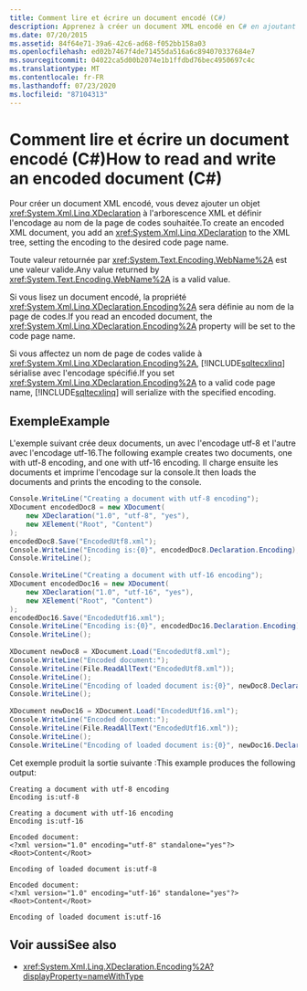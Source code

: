 ```yaml
---
title: Comment lire et écrire un document encodé (C#)
description: Apprenez à créer un document XML encodé en C# en ajoutant un XDeclaration à l’arborescence XML et en définissant l’encodage sur le nom de la page de codes souhaitée.
ms.date: 07/20/2015
ms.assetid: 84f64e71-39a6-42c6-ad68-f052bb158a03
ms.openlocfilehash: ed02b7467f4de71455da516a6c894070337684e7
ms.sourcegitcommit: 04022ca5d00b2074e1b1ffdbd76bec4950697c4c
ms.translationtype: MT
ms.contentlocale: fr-FR
ms.lasthandoff: 07/23/2020
ms.locfileid: "87104313"
---
```

# <a name="how-to-read-and-write-an-encoded-document-c"></a><span data-ttu-id="42cf2-103">Comment lire et écrire un document encodé (C#)</span><span class="sxs-lookup"><span data-stu-id="42cf2-103">How to read and write an encoded document (C#)</span></span>
<span data-ttu-id="42cf2-104">Pour créer un document XML encodé, vous devez ajouter un objet <xref:System.Xml.Linq.XDeclaration> à l'arborescence XML et définir l'encodage au nom de la page de codes souhaitée.</span><span class="sxs-lookup"><span data-stu-id="42cf2-104">To create an encoded XML document, you add an <xref:System.Xml.Linq.XDeclaration> to the XML tree, setting the encoding to the desired code page name.</span></span>  
  
 <span data-ttu-id="42cf2-105">Toute valeur retournée par <xref:System.Text.Encoding.WebName%2A> est une valeur valide.</span><span class="sxs-lookup"><span data-stu-id="42cf2-105">Any value returned by <xref:System.Text.Encoding.WebName%2A> is a valid value.</span></span>  
  
 <span data-ttu-id="42cf2-106">Si vous lisez un document encodé, la propriété <xref:System.Xml.Linq.XDeclaration.Encoding%2A> sera définie au nom de la page de codes.</span><span class="sxs-lookup"><span data-stu-id="42cf2-106">If you read an encoded document, the <xref:System.Xml.Linq.XDeclaration.Encoding%2A> property will be set to the code page name.</span></span>  
  
 <span data-ttu-id="42cf2-107">Si vous affectez un nom de page de codes valide à <xref:System.Xml.Linq.XDeclaration.Encoding%2A>, [!INCLUDE[sqltecxlinq](~/includes/sqltecxlinq-md.md)] sérialise avec l'encodage spécifié.</span><span class="sxs-lookup"><span data-stu-id="42cf2-107">If you set <xref:System.Xml.Linq.XDeclaration.Encoding%2A> to a valid code page name, [!INCLUDE[sqltecxlinq](~/includes/sqltecxlinq-md.md)] will serialize with the specified encoding.</span></span>  
  
## <a name="example"></a><span data-ttu-id="42cf2-108">Exemple</span><span class="sxs-lookup"><span data-stu-id="42cf2-108">Example</span></span>  
 <span data-ttu-id="42cf2-109">L'exemple suivant crée deux documents, un avec l'encodage utf-8 et l'autre avec l'encodage utf-16.</span><span class="sxs-lookup"><span data-stu-id="42cf2-109">The following example creates two documents, one with utf-8 encoding, and one with utf-16 encoding.</span></span> <span data-ttu-id="42cf2-110">Il charge ensuite les documents et imprime l'encodage sur la console.</span><span class="sxs-lookup"><span data-stu-id="42cf2-110">It then loads the documents and prints the encoding to the console.</span></span>  
  
```csharp  
Console.WriteLine("Creating a document with utf-8 encoding");  
XDocument encodedDoc8 = new XDocument(  
    new XDeclaration("1.0", "utf-8", "yes"),  
    new XElement("Root", "Content")  
);  
encodedDoc8.Save("EncodedUtf8.xml");  
Console.WriteLine("Encoding is:{0}", encodedDoc8.Declaration.Encoding);  
Console.WriteLine();  
  
Console.WriteLine("Creating a document with utf-16 encoding");  
XDocument encodedDoc16 = new XDocument(  
    new XDeclaration("1.0", "utf-16", "yes"),  
    new XElement("Root", "Content")  
);  
encodedDoc16.Save("EncodedUtf16.xml");  
Console.WriteLine("Encoding is:{0}", encodedDoc16.Declaration.Encoding);  
Console.WriteLine();  
  
XDocument newDoc8 = XDocument.Load("EncodedUtf8.xml");  
Console.WriteLine("Encoded document:");  
Console.WriteLine(File.ReadAllText("EncodedUtf8.xml"));  
Console.WriteLine();  
Console.WriteLine("Encoding of loaded document is:{0}", newDoc8.Declaration.Encoding);  
Console.WriteLine();  
  
XDocument newDoc16 = XDocument.Load("EncodedUtf16.xml");  
Console.WriteLine("Encoded document:");  
Console.WriteLine(File.ReadAllText("EncodedUtf16.xml"));  
Console.WriteLine();  
Console.WriteLine("Encoding of loaded document is:{0}", newDoc16.Declaration.Encoding);  
```  
  
 <span data-ttu-id="42cf2-111">Cet exemple produit la sortie suivante :</span><span class="sxs-lookup"><span data-stu-id="42cf2-111">This example produces the following output:</span></span>  
  
```output  
Creating a document with utf-8 encoding  
Encoding is:utf-8  
  
Creating a document with utf-16 encoding  
Encoding is:utf-16  
  
Encoded document:  
<?xml version="1.0" encoding="utf-8" standalone="yes"?>  
<Root>Content</Root>  
  
Encoding of loaded document is:utf-8  
  
Encoded document:  
<?xml version="1.0" encoding="utf-16" standalone="yes"?>  
<Root>Content</Root>  
  
Encoding of loaded document is:utf-16  
```  
  
## <a name="see-also"></a><span data-ttu-id="42cf2-112">Voir aussi</span><span class="sxs-lookup"><span data-stu-id="42cf2-112">See also</span></span>

- <xref:System.Xml.Linq.XDeclaration.Encoding%2A?displayProperty=nameWithType>
